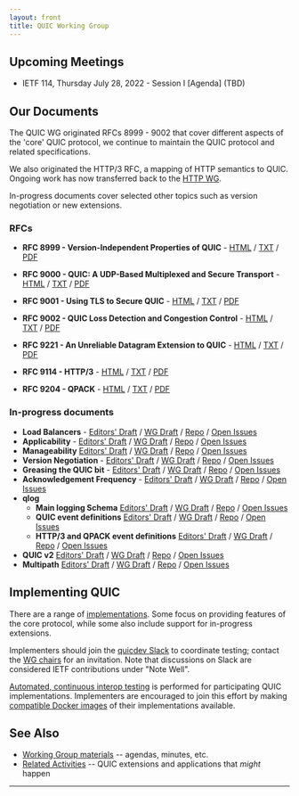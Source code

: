 ```yaml
---
layout: front
title: QUIC Working Group
---
```


## Upcoming Meetings

* IETF 114, Thursday July 28, 2022 - Session I [Agenda] (TBD)

## Our Documents

The QUIC WG originated RFCs 8999 - 9002 that cover different aspects of the
'core' QUIC protocol, we continue to maintain the QUIC protocol and related
specifications.

We also originated the HTTP/3 RFC, a mapping of HTTP semantics to QUIC. Ongoing
work has now transferred back to the [HTTP WG](https://httpwg.org).

In-progress documents cover selected other topics such as version negotiation or
new extensions.

### RFCs
* **RFC 8999 - Version-Independent Properties of QUIC** -
  [HTML](https://www.rfc-editor.org/rfc/rfc8999.html) /
  [TXT](https://www.rfc-editor.org/rfc/rfc8999.txt) /
  [PDF](https://www.rfc-editor.org/rfc/rfc8999.pdf)
* **RFC 9000 - QUIC: A UDP-Based Multiplexed and Secure Transport** -
  [HTML](https://www.rfc-editor.org/rfc/rfc9000.html) /
  [TXT](https://www.rfc-editor.org/rfc/rfc9000.txt) /
  [PDF](https://www.rfc-editor.org/rfc/rfc9000.pdf)
* **RFC 9001 - Using TLS to Secure QUIC** -
  [HTML](https://www.rfc-editor.org/rfc/rfc9001.html) /
  [TXT](https://www.rfc-editor.org/rfc/rfc9001.txt) /
  [PDF](https://www.rfc-editor.org/rfc/rfc9001.pdf)
* **RFC 9002 - QUIC Loss Detection and Congestion Control** -
  [HTML](https://www.rfc-editor.org/rfc/rfc9002.html) /
  [TXT](https://www.rfc-editor.org/rfc/rfc9002.txt) /
  [PDF](https://www.rfc-editor.org/rfc/rfc9002.pdf)
* **RFC 9221 - An Unreliable Datagram Extension to QUIC** -
  [HTML](https://www.rfc-editor.org/rfc/rfc9221.html) /
  [TXT](https://www.rfc-editor.org/rfc/rfc9221.txt) /
  [PDF](https://www.rfc-editor.org/rfc/rfc9221.pdf)

* **RFC 9114 - HTTP/3** -
  [HTML](https://www.rfc-editor.org/rfc/rfc9114.html) /
  [TXT](https://www.rfc-editor.org/rfc/rfc9114.txt) /
  [PDF](https://www.rfc-editor.org/rfc/rfc9114.pdf)
* **RFC 9204 - QPACK** -
  [HTML](https://www.rfc-editor.org/rfc/rfc9204.html) /
  [TXT](https://www.rfc-editor.org/rfc/rfc9204.txt) /
  [PDF](https://www.rfc-editor.org/rfc/rfc9204.pdf)


### In-progress documents

* **Load Balancers** -
  [Editors' Draft](https://quicwg.github.io/load-balancers/draft-ietf-quic-load-balancers.html) /
  [WG Draft](https://datatracker.ietf.org/doc/html/draft-ietf-quic-load-balancers) /
  [Repo](https://github.com/quicwg/load-balancers/) /
  [Open Issues](https://github.com/quicwg/load-balancers/issues?utf8=✓&q=is%3Aissue%20is%3Aopen)
* **Applicability** -
  [Editors' Draft](https://quicwg.github.io/ops-drafts/draft-ietf-quic-applicability.html) /
  [WG Draft](https://datatracker.ietf.org/doc/html/draft-ietf-quic-applicability) /
  [Repo](https://github.com/quicwg/ops-drafts/) /
  [Open Issues](https://github.com/quicwg/ops-drafts/issues?utf8=✓&q=is%3Aissue%20is%3Aopen)
* **Manageability**
  [Editors' Draft](https://quicwg.github.io/ops-drafts/draft-ietf-quic-manageability.html) /
  [WG Draft](https://datatracker.ietf.org/doc/html/draft-ietf-quic-manageability) /
  [Repo](https://github.com/quicwg/ops-drafts/) /
  [Open Issues](https://github.com/quicwg/ops-drafts/issues?utf8=✓&q=is%3Aissue%20is%3Aopen)
* **Version Negotiation** -
  [Editors' Draft](https://quicwg.github.io/version-negotiation/draft-ietf-quic-version-negotiation.html) /
  [WG Draft](https://datatracker.ietf.org/doc/html/draft-ietf-quic-version-negotiation) /
  [Repo](https://github.com/quicwg/version-negotiation/) /
  [Open Issues](https://github.com/quicwg/version-negotiation/issues?utf8=✓&q=is%3Aissue%20is%3Aopen)
* **Greasing the QUIC bit** -
  [Editors' Draft](https://quicwg.org/quic-bit-grease/draft-ietf-quic-bit-grease.html) /
  [WG Draft](https://datatracker.ietf.org/doc/html/draft-ietf-quic-bit-grease) /
  [Repo](https://github.com/quicwg/quic-bit-grease/) /
  [Open Issues](https://github.com/quicwg/quic-bit-grease/issues?utf8=✓&q=is%3Aissue%20is%3Aopen)
* **Acknowledgement Frequency** -
  [Editors' Draft](https://quicwg.org/ack-frequency/draft-ietf-quic-ack-frequency.html) /
  [WG Draft](https://datatracker.ietf.org/doc/html/draft-ietf-quic-ack-frequency) /
  [Repo](https://github.com/quicwg/ack-frequency/) /
  [Open Issues](https://github.com/quicwg/ack-frequency/issues?utf8=✓&q=is%3Aissue%20is%3Aopen)
* **qlog**
    * **Main logging Schema**
      [Editors' Draft](https://quicwg.org/qlog/draft-ietf-quic-qlog-main-schema.html) /
      [WG Draft](https://datatracker.ietf.org/doc/html/draft-ietf-quic-qlog-main-schema) /
      [Repo](https://github.com/quicwg/qlog/) /
      [Open Issues](https://github.com/quicwg/qlog/issues?utf8=✓&q=is%3Aissue%20is%3Aopen)
    * **QUIC event definitions**
      [Editors' Draft](https://quicwg.org/qlog/draft-ietf-quic-qlog-quic-events.html) /
      [WG Draft](https://datatracker.ietf.org/doc/html/draft-ietf-quic-qlog-quic-events.html) /
      [Repo](https://github.com/quicwg/qlog/) /
      [Open Issues](https://github.com/quicwg/qlog/issues?utf8=✓&q=is%3Aissue%20is%3Aopen)
    * **HTTP/3 and QPACK event definitions**
      [Editors' Draft](https://quicwg.org/qlog/draft-ietf-quic-qlog-h3-events.html) /
      [WG Draft](https://datatracker.ietf.org/doc/html/draft-ietf-quic-qlog-h3-events.html) /
      [Repo](https://github.com/quicwg/qlog/) /
      [Open Issues](https://github.com/quicwg/qlog/issues?utf8=✓&q=is%3Aissue%20is%3Aopen)
* **QUIC v2**
  [Editors' Draft](https://quicwg.org/quic-v2/draft-ietf-quic-v2.html) /
  [WG Draft](https://datatracker.ietf.org/doc/html/draft-ietf-quic-v2) /
  [Repo](https://github.com/quicwg/quic-v2/) /
  [Open Issues](https://github.com/quicwg/quic-v2/issues?utf8=✓&q=is%3Aissue%20is%3Aopen)
* **Multipath**
  [Editors' Draft](https://quicwg.org/multipath/draft-ietf-quic-multipath.html) /
  [WG Draft](https://datatracker.ietf.org/doc/html/draft-ietf-quic-multipath) /
  [Repo](https://github.com/quicwg/multipath/) /
  [Open Issues](https://github.com/quicwg/multipath/issues?utf8=✓&q=is%3Aissue%20is%3Aopen)


## Implementing QUIC

There are a range of [implementations](https://github.com/quicwg/base-drafts/wiki/Implementations). Some focus on providing features of the core protocol, while some also include support for in-progress extensions.

Implementers should join the [quicdev Slack](https://quicdev.slack.com/) to coordinate testing; contact the [WG chairs](mailto:quic-chairs@ietf.org) for an invitation. Note that discussions on Slack are considered IETF contributions under "Note Well".

[Automated, continuous interop testing](https://interop.seemann.io/) is performed for participating QUIC implementations. Implementers are encouraged to join this effort by making [compatible Docker images](https://github.com/marten-seemann/quic-interop-runner#building-a-quic-endpoint) of their implementations available.

## See Also

* [Working Group materials](https://github.com/quicwg/wg-materials) -- agendas, minutes, etc.
* [Related Activities](https://github.com/quicwg/base-drafts/wiki/Related-Activities) -- QUIC extensions and applications that *might* happen

----

